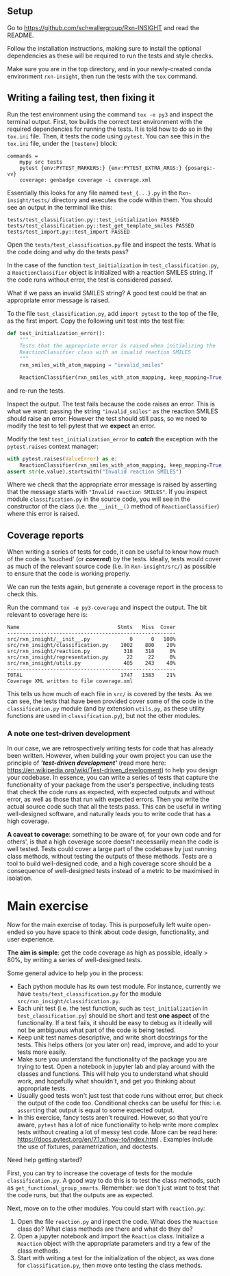 ## Setup

Go to https://github.com/schwallergroup/Rxn-INSIGHT and read the README.

Follow the installation instructions, making sure to install the optional dependencies
as these will be required to run the tests and style checks.

Make sure you are in the top directory, and in your newly-created conda environment
`rxn-insight`, then run the tests with the `tox` command.


## Writing a failing test, then fixing it

Run the test environment using the command `tox -e py3` and inspect the terminal output.
First, tox builds the correct test environment with the required dependencies for
running the tests. It is told how to do so in the `tox.ini` file. Then, it tests the
code using `pytest`. You can see this in the `tox.ini` file, under the `[testenv]`
block:
```
commands =
    mypy src tests
    pytest {env:PYTEST_MARKERS:} {env:PYTEST_EXTRA_ARGS:} {posargs:-vv}
    coverage: genbadge coverage -i coverage.xml    
```
Essentially this looks for any file named `test_{...}.py` in the
`Rxn-insight/tests/` directory and executes the code within them. You should see an
output in the terminal like this:

```
tests/test_classification.py::test_initialization PASSED
tests/test_classification.py::test_get_template_smiles PASSED
tests/test_import.py::test_import PASSED
```

Open the `tests/test_classification.py` file and inspect the tests. What is the code
doing and why do the tests pass?

In the case of the function `test_initialization` in `test_classification.py`, a
`ReactionClassifier` object is initialized with a reaction SMILES string. If the code
runs without error, the test is considered *passed*.

What if we pass an invalid SMILES string? A good test could be that an appropriate error
message is raised. 

To the file `test_classification.py`, add `import pytest` to the top of the file, as the
first import. Copy the following unit test into the test file:

```py
def test_initialization_error():
    """
    Tests that the appropriate error is raised when initializing the
    ReactionClassifier class with an invalid reaction SMILES
    """
    rxn_smiles_with_atom_mapping = "invalid_smiles"

    ReactionClassifier(rxn_smiles_with_atom_mapping, keep_mapping=True)
```

and re-run the tests.

Inspect the output. The test fails because the code raises an error. This is what we
want: passing the string `"invalid_smiles"` as the reaction SMILES should raise an
error. However the test should still pass, so we need to modify the test to tell pytest
that we **expect** an error. 


Modify the test `test_initialization_error` to ***catch*** the
exception with the `pytest.raises` context manager:
```py
with pytest.raises(ValueError) as e:
    ReactionClassifier(rxn_smiles_with_atom_mapping, keep_mapping=True)
assert str(e.value).startswith("Invalid reaction SMILES")
```
Where we check that the appropriate error message is raised by asserting that the
message starts with `"Invalid reaction SMILES"`. If you inspect module
`classification.py` in the source code, you will see in the constructor of the class
(i.e. the `__init__()` method of `ReactionClassifier`) where this error is raised.

## Coverage reports

When writing a series of tests for code, it can be useful to know how much of the code
is 'touched' (or ***covered***) by the tests. Ideally, tests would cover as much of the
relevant source code (i.e. in `Rxn-insight/src/`) as possible to ensure that the code is
working properly.

We can run the tests again, but generate a coverage report in the process to check this.

Run the command `tox -e py3-coverage` and inspect the output. The bit relevant to
coverage here is:
```
Name                                Stmts   Miss  Cover
-------------------------------------------------------
src/rxn_insight/__init__.py             0      0   100%
src/rxn_insight/classification.py    1002    800    20%
src/rxn_insight/reaction.py           318    318     0%
src/rxn_insight/representation.py      22     22     0%
src/rxn_insight/utils.py              405    243    40%
-------------------------------------------------------
TOTAL                                1747   1383    21%
Coverage XML written to file coverage.xml
```

This tells us how much of each file in `src/` is covered by the tests. As we can see,
the tests that have been provided cover some of the code in the `classification.py`
module (and by
extension `utils.py`, as these utility functions are used in `classification.py`), but
not the other modules.


### A note one test-driven development

In our case, we are retrospectively writing tests for code that has already been
written. However, when building your owm project you can use the principle of
***'test-driven development'*** (read more here:
https://en.wikipedia.org/wiki/Test-driven_development) to help you design your codebase.
In essence, you can write a series of tests that capture the functionality of your
package from the user's perspective, including tests that check the code runs as
expected, with expected outputs and without error, as well as those that run with
expected errors. Then you write the actual source code such that all the tests pass.
This can be useful in writing well-designed software, and naturally leads you to write
code that has a high coverage.

**A caveat to coverage**: something to be aware of, for your own code and for others', is
that a high coverage score doesn't necessarily mean the code is well tested. Tests could
cover a large part of the codebase by just running class methods, without testing the
outputs of these methods. Tests are a tool to build well-designed code, and a high
coverage score should be a consequence of well-designed tests instead of a metric to be
maximised in isolation.


# Main exercise

Now for the main exercise of today. This is purposefully left wuite open-ended so you
have space to think about code design, functionality, and user experience. 

**The aim is simple**: get the code coverage as high as possible, ideally > 80%, by
writing a series of well-designed tests.

Some general advice to help you in the process:

* Each python module has its own test module. For instance, currently we have
  `tests/test_classification.py` for the module `src/rxn_insight/classification.py`.
* Each unit test (i.e. the test function, such as `test_initialization` in
  `test_classification.py`) should be short and test **one aspect** of the
  functionality. If a test fails, it should be easy to debug as it ideally will not be
  ambiguous what part of the code is being tested.
* Keep unit test names descriptive, and write short docstrings for the tests. This helps
  others (or you later on) read, improve, and add to your tests more easily.
* Make sure you understand the functionality of the package you are trying to test. Open
  a notebook in jupyter lab and play around with the classes and functions. This will
  help you to understand what should work, and hopefully what shouldn't, and get you
  thinking about appropriate tests.
* Usually good tests won't just test that code runs without error, but check the output
  of the code too. Conditional checks can be useful for this: i.e. `assert`ing that
  output is equal to some expected output.
* In this exercise, fancy tests aren't required. However, so that you're aware, `pytest`
  has a lot of nice functionality to help write more complex tests without creating a
  lot of messy test code. More can be read here:
  https://docs.pytest.org/en/7.1.x/how-to/index.html . Examples include the use of
  fixtures, parametrization, and doctests.


Need help getting started? 

First, you can try to increase the coverage of tests for the module `classification.py`.
A good way to do this is to test the class methods, such as
`get_functional_group_smarts`. Remember: we don't just want to test that the code runs,
but that the outputs are as expected.

Next, move on to the other modules. You could start with `reaction.py`:

1. Open the file `reaction.py` and inpect the code. What does the `Reaction` class do?
   What class methods are there and what do they do?
2. Open a jupyter notebook and import the `Reaction` class. Initialize a `Reaction`
   object with the appropriate parameters and try a few of the class methods.
3. Start with writing a test for the initialization of the object, as was done for
   `classification.py`, then move onto testing the class methods.